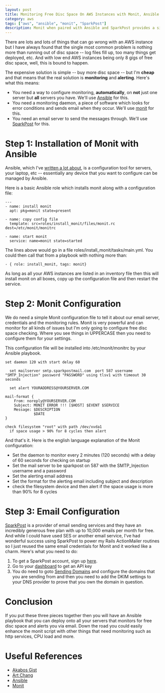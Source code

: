 ```yaml
---
layout: post
title: Monitoring Free Disc Space On AWS Instances with Monit, Ansible and SparkPost
category: aws
tags: ["aws", "ansible", "monit", "SparkPost"]
description: Monit when paired with Ansible and SparkPost provides a simple and easy way to monitor free disc space on all your AWS instances.
---
```

There are lots and lots of things that can go wrong with an AWS instance but I have always found that the single most common problem is nothing more than running out of disc space -- log files fill up, too many things get deployed, etc.  And with low end AWS instances being only 8 gigs of free disc space, well, this is bound to happen.

The expensive solution is simple -- buy more disc space -- but I'm **cheap** and that means that the real solution is **monitoring** and **alerting**.  Here's what this means: 

* You need a way to configure monitoring, **automatically**, on **not** just one server but **all** servers you have.  We'll use [Ansible](http://www.ansible.com/) for this.
* You need a monitoring daemon, a piece of software which looks for error conditions and sends email when they occur.  We'll use [monit](https://github.com/arnaudsj/monit) for this.
* You need an email server to send the messages through.  We'll use [SparkPost](http://www.sparkpost.com/) for this.

# Step 1: Installation of Monit with Ansible

Ansible, which I've [written a lot about](http://fuzzyblog.io/blog/category.html#ansible), is a configuration tool for servers, your laptop, etc -- essentially any device that you want to configure can be managed by Ansible.

Here is a basic Ansible role which installs monit along with a configuration file:

    ---
    - name: install monit
      apt: pkg=monit state=present
  
    - name: copy config file
      template: src=roles/install_monit/files/monit.rc dest=/etc/monit/monitrc
  
    - name: start monit
      service: name=monit state=started
    
The lines above would go in a file roles/install_monit/tasks/main.yml.  You could then call that from a playbook with nothing more than:

    - { role: install_monit, tags: monit}
    
As long as all your AWS instances are listed in an inventory file then this will install monit on all boxes, copy up the configuration file and then restart the service.

# Step 2: Monit Configuration

We do need a simple Monit configuration file to tell it about our email server, credentials and the monitoring rules.  Monit is very powerful and can monitor for all kinds of issues but I'm only going to configure free disc space checking.  Where you see things in UPPERCASE then you need to configure them for your settings.

This configuration file will be installed into /etc/monit/monitrc by your Ansible playbook.

    set daemon 120 with start delay 60

      set mailserver smtp.sparkpostmail.com  port 587 username "SMTP_Injection" password "PASSWORD" using tlsv1 with timeout 30 seconds

      set alert YOURADDRESS@YOURSERVER.COM
  
    mail-format {
        From: noreply@YOURSERVER.COM
        Subject: MONIT ERROR !!! [$HOST] $EVENT $SERVICE
        Message: $DESCRIPTION
                 $DATE
    }

    check filesystem "root" with path /dev/xvda1
      if space usage > 90% for 8 cycles then alert
      
And that's it.  Here is the english language explanation of the Monit configuration:

* Set the daemon to monitor every 2 minutes (120 seconds) with a delay of 60 seconds for checking on startup
* Set the mail server to be sparkpost on 587 with the SMTP_Injection username and a password
* Set the alerting email address
* Set the format for the alerting email including subject and description
* check the filesystem device and then alert if the space usage is more than 90% for 8 cycles

# Step 3: Email Configuration

[SparkPost](http://www.sparkpost.com) is a provider of email sending services and they have an incredibly generous free plan with up to 10,000 emails per month for free.  And while I could have used SES or another email service, I've had wonderful success using SparkPost to power my Rails ActionMailer routines so I just reused the same email credentials for Monit and it worked like a charm.  Here's what you need to do:

1.  To get a SparkPost account, sign up [here](https://app.sparkpost.com/account/credentials).
2.  Go to your [dashboard](https://app.sparkpost.com/account/credentials) to get an API key
3.  You do need to goto [Sending Domains](https://app.sparkpost.com/account/sending-domains) and configure the domains that you are sending from and then you need to add the DKIM settings to your DNS provider to prove that you own the domain in question.

# Conclusion

If you put these three pieces together then you will have an Ansible playbook that you can deploy onto all your servers that monitors for free disc space and alerts you via email.  Down the road you could easily enhance the monit script with other things that need monitoring such as http services, CPU load and more.

# Useful References

* [Akabos Gist](https://gist.github.com/akabos/3897117)
* [Art Chang](http://blog.artchang.com/post/37424851210/monitor-memcached-with-monit-and-alert-with-g
)
* [Ansible](http://www.ansible.com/)
* [Monit](https://github.com/arnaudsj/monit)
